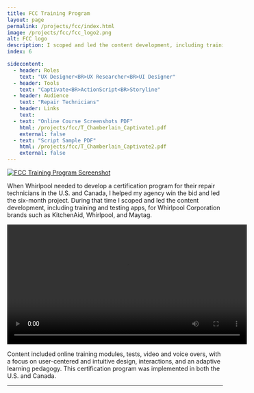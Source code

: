 ```yaml
---
title: FCC Training Program
layout: page
permalink: /projects/fcc/index.html
image: /projects/fcc/fcc_logo2.png
alt: FCC logo
description: I scoped and led the content development, including training and testing apps, for Whirlpool Corporation.
index: 6

sidecontent:
  - header: Roles
    text: "UX Designer<BR>UX Researcher<BR>UI Designer"
  - header: Tools
    text: "Captivate<BR>ActionScript<BR>Storyline"   
  - header: Audience
    text: "Repair Technicians"
  - header: Links
    text: 
  - text: "Online Course Screenshots PDF"
    html: /projects/fcc/T_Chamberlain_Captivate1.pdf
    external: false
  - text: "Script Sample PDF"
    html: /projects/fcc/T_Chamberlain_Captivate2.pdf
    external: false
---
```


[![FCC Training Program Screenshot](/projects/fcc/fcc_original.png "FCC Training Program Screenshot")](/projects/fcc/fcc_original.png)

When Whirlpool needed to develop a certification program for their repair technicians in the U.S. and Canada, I helped my agency win the bid and led the six-month project. During that time I scoped and led the content development, including training and testing apps, for Whirlpool Corporation brands such as KitchenAid, Whirlpool, and Maytag. 

<video width="560" autoplay controls>
  <source src="/projects/fcc/gas.mp4" type="video/mp4" />
Your browser does not support the video tag. Open the file directly [here](/projects/ftc/gas.mp4)
</video>

Content included online training modules, tests, video and voice overs, with a focus on user-centered and intuitive design, interactions, and an adaptive learning pedagogy. This certification program was implemented in both the U.S. and Canada.

<hr>